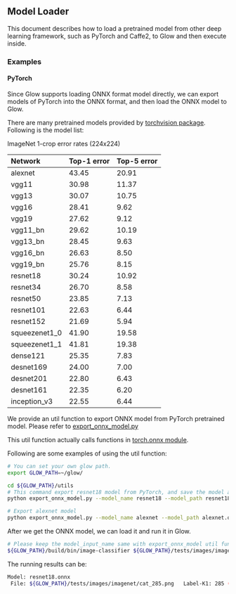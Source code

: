 ## Model Loader

This document describes how to load a pretrained model from other deep learning framework, such as PyTorch and Caffe2, to Glow and then execute inside.

### Examples

#### PyTorch

Since Glow supports loading ONNX format model directly, we can export models of PyTorch into the ONNX format, and then load the ONNX model to Glow.

There are many pretrained models provided by [torchvision package](https://pytorch.org/docs/stable/torchvision/models.html). Following is the model list:

ImageNet 1-crop error rates (224x224)

| Network | Top-1 error| Top-5 error|
| :------ | :------ | :------ |
|alexnet          |                 43.45        |   20.91|
|vgg11             |               30.98         |  11.37|
|vgg13               |             30.07          | 10.75|
|vgg16                |            28.41          | 9.62|
|vgg19                 |           27.62          | 9.12|
|vgg11_bn |  29.62 |          10.19|
|vgg13_bn  | 28.45   |        9.63|
|vgg16_bn  | 26.63     |      8.50|
|vgg19_bn  | 25.76       |    8.15|
|resnet18                    |     30.24         |  10.92|
|resnet34                     |    26.70          | 8.58|
|resnet50                     |   23.85         |  7.13|
|resnet101              |   22.63         |  6.44|
|resnet152              |  21.69         |  5.94|
|squeezenet1_0               |    41.90        |   19.58|
|squeezenet1_1                |   41.81         |  19.38|
|dense121                   | 25.35          | 7.83|
|desnet169                     |24.00          | 7.00|
|desnet201                     | 22.80          | 6.43|
|desnet161                      |22.35          | 6.20|
|inception_v3                     | 22.55          | 6.44|

We provide an util function to export ONNX model from PyTorch pretrained model. Please refer to [export_onnx_model.py](../utils/export_onnx_model.py)

This util function actually calls functions in [torch.onnx module](https://pytorch.org/docs/0.3.1/onnx.html).

Following are some examples of using the util function:

```bash
# You can set your own glow path.
export GLOW_PATH=~/glow/

cd ${GLOW_PATH}/utils
# This command export resnet18 model from PyTorch, and save the model as resnet18.onnx in current directory
python export_onnx_model.py --model_name resnet18 --model_path resnet18.onnx --model_input_name data

# Export alexnet model
python export_onnx_model.py --model_name alexnet --model_path alexnet.onnx --model_input_name data
```


After we get the ONNX model, we can load it and run it in Glow.

```bash
# Please keep the model_input_name same with export_onnx_model util function
${GLOW_PATH}/build/bin/image-classifier ${GLOW_PATH}/tests/images/imagenet/cat_285.png -image_mode=0to1 -m resnet18.onnx -model_input_name=data -cpu
```

The running results can be:

```bash
Model: resnet18.onnx
 File: ${GLOW_PATH}/tests/images/imagenet/cat_285.png   Label-K1: 285 (probability: 16.4305)
```


